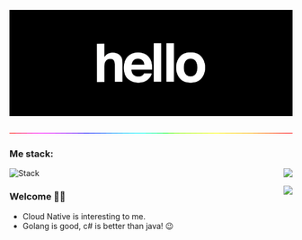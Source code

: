 

<p align="center">
  <img alig src="https://github.com/Thakay/Thakay/blob/main/hi4.gif" />
</p>

<p align="center">
  <img alig src="https://github.com/Thakay/Thakay/blob/main/gradian.gif" />
</p>

### Me stack:

![Stack](https://skillicons.dev/icons?i=go,py,kubernetes,ts,docker,kafka,postgres,mysql,redis,azure,aws,bash,cs,dotnet,js,vue,linux,git,github,gitlab,django,flask,mongodb,terraform&perline=6)
<img align="right" src="https://github-readme-stats.vercel.app/api?username=Thakay&show_icons=true&icon_color=1EDA32&text_color=718096&bg_color=00000000&hide_title=true&hide_border=true" />


<img align="right" src="https://github-readme-stats.vercel.app/api?username=Thakay&show_icons=true&icon_color=1EDA32&text_color=718096&bg_color=00000000&hide_title=true&hide_border=true" />



### Welcome 🙋‍♂️

- Cloud Native is interesting to me.
- Golang is good, c# is better than java! :wink:
